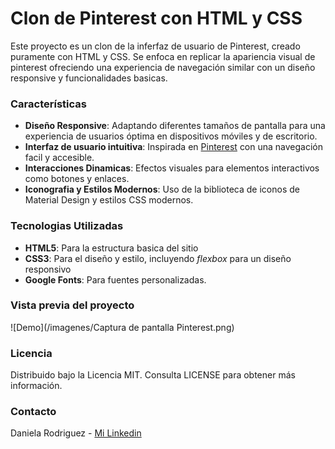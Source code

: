 # Clon de Pinterest con HTML y CSS 

Este proyecto es un clon de la inferfaz de usuario de Pinterest, creado puramente con HTML y CSS. Se enfoca en replicar la apariencia visual de pinterest ofreciendo una experiencia de navegación similar 
con un diseño responsive y funcionalidades basicas. 

### Características 
+ **Diseño Responsive**: Adaptando diferentes tamaños de pantalla para una experiencia de usuarios óptima en dispositivos móviles y de escritorio.
+ **Interfaz de usuario intuitiva**: Inspirada en [Pinterest](https://www.pinterest.com.mx/) con una navegación facil y accesible. 
+ **Interacciones Dinamicas**: Efectos visuales para elementos interactivos como botones y enlaces.
+ **Iconografia y Estilos Modernos**: Uso de la biblioteca de iconos de Material Design y estilos CSS modernos.


### Tecnologias Utilizadas 
+ **HTML5**: Para la estructura basica del sitio 
+ **CSS3**: Para el diseño y estilo, incluyendo _flexbox_ para un diseño responsivo
+  **Google Fonts**: Para fuentes personalizadas.

### Vista previa del proyecto 
![Demo](/imagenes/Captura de pantalla Pinterest.png)


### Licencia 
Distribuido bajo la Licencia MIT. Consulta LICENSE para obtener más información. 

### Contacto 
Daniela Rodriguez -  [Mi Linkedin](www.linkedin.com/in/rodriguez-romero-daniela-adjani-153b0b252)


